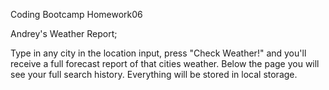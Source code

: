 Coding Bootcamp Homework06

Andrey's Weather Report;

Type in any city in the location input, press "Check Weather!" and you'll receive a full forecast report of that cities weather. Below the page you will see your full search history. Everything will be stored in local storage.